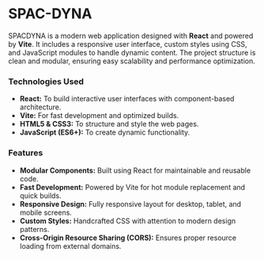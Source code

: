 # SPAC-DYNA

SPACDYNA is a modern web application designed with **React** and powered by **Vite**. It includes a responsive user interface, custom styles using CSS, and JavaScript modules to handle dynamic content. The project structure is clean and modular, ensuring easy scalability and performance optimization.

### Technologies Used

- **React:** To build interactive user interfaces with component-based architecture.
- **Vite:** For fast development and optimized builds.
- **HTML5 & CSS3:** To structure and style the web pages.
- **JavaScript (ES6+):** To create dynamic functionality.

### Features
- **Modular Components:** Built using React for maintainable and reusable code.
- **Fast Development:** Powered by Vite for hot module replacement and quick builds.
- **Responsive Design:** Fully responsive layout for desktop, tablet, and mobile screens.
- **Custom Styles:** Handcrafted CSS with attention to modern design patterns.
- **Cross-Origin Resource Sharing (CORS):** Ensures proper resource loading from external domains.
